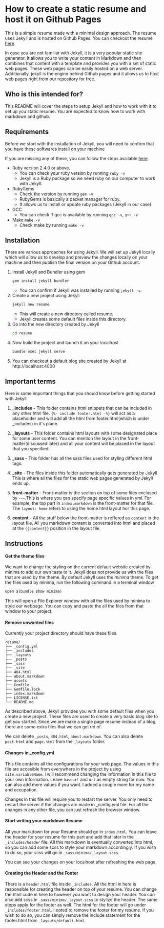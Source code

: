 # How to create a static resume and host it on Github Pages

This is a simple resume made with a minimal design approach. The resume uses Jekyll and is hosted on Github Pages. You can checkout the resume [here](https://wahegurupal1912.github.io/resume/).

In case you are not familiar with Jekyll, it is a very popular static site generator. It allows you to write your content in Markdown and then combines that content with a template and provides you with a set of static web pages. These web pages can be easily hosted on a web server. Additionally, jekyll is the engine behind Github pages and it allows us to host web pages right from our repository for free.

## Who is this intended for?

This README will cover the steps to setup Jekyll and how to work with it to set up you static resume. You are expected to know how to work with markdown and github.

## Requirements

Before we start with the installation of Jekyll, you will need to confirm that you have these softwares install on your machine

If you are missing any of these, you can follow the steps available [here](https://jekyllrb.com/docs/installation/).

- Ruby version 2.4.0 or above.
  - You can check your ruby version by running `ruby -v`
  - Jekyll is a Ruby package so we need ruby on our computer to work with Jekyll.
- RubyGems
  - Check the version by running `gem -v`
  - RubyGems is basically a packet manager for ruby.
  - It allows us to install or update ruby packages (Jekyll in our case).
- GCC
  - You can check if gcc is available by running `gcc -v`, `g++ -v`
- Make `make -v`
  - Check make by running `make -v`

## Installation

There are various approaches for using Jekyll. We will set up Jekyll locally which will allow us to develop and preview the changes locally on your machine and then publish the final version on your Github account.

1. Install Jekyll and Bundler using gem
   ```bash
   gem install jekyll bundler
   ```
   - You can confirm if Jekyll was installed by running `jekyll -v`.
2. Create a new project using Jekyll
   ```bash
   jekyll new resume
   ```
   - This will create a new directory called resume.
   - Jekyll creates some default files inside this directory.
3. Go into the new directory created by Jekyll
   ```bash
   cd resume
   ```
4. Now build the project and launch it on your localhost
   ```bash
   bundle exec jekyll serve
   ```
5. You can checkout a default blog site created by Jekyll at http://localhost:4000

## Important terms

Here is some important things that you should know before getting started with Jekyll

1. **\_includes** - This folder contains html snippets that can be included in any other html file. `{%- include footer.html -%}` will act as a placeholder and will add all the html from footer.html(which is under \_includes) in it's place.

2. **\_layouts** - This folder contains html layouts with some designated place for some user content. You can mention the layout in the front-matter(discussed later) and all your content will be placed in the layout that you specified.

3. **\_sass** - This folder has all the sass files used for styling different html tags.

4. **\_site** - The files inside this folder automatically gets generated by Jekyll. This is where all the files for the static web pages generated by Jekyll ends up.

5. **front-matter** - Front-matter is the section on top of some files enclosed by `---`.This is where you can specify page specific values in yml. For example, the top part in `index.markdown` is the front-matter for that file. The `layout: home` refers to using the home.html layout hor this page.

6. **content** - All the stuff below the front-matter is reffered as `content` in the layout file. All you markdown content is converted into html and placed at the `{{content}}` position in the layout file.

## Instructions

#### Get the theme files

We want to change the styling on the current default website created by minima to add our own taste to it. Jekyll does not provide us with the files that are used by the theme. By default Jekyll uses the _minima_ theme. To get the files used by minima, run the following command in a terminal window

```bash
open $(bundle show minima)
```

This will open a File Explorer window with all the files used by minima to style our webpage. You can copy and paste the all the files from that window to your project.

#### Remove unwanted files

Currently your project directory should have these files.

```
resume/
├── _config.yml
├── _includes
├── _layouts
├── _posts
├── _sass
├── _site
├── 404.html
├── about.markdown
├── assets
├── Gemfile
├── Gemfile.lock
├── index.markdown
├── LICENSE.txt
└── README.md
```

As described above, Jekyll provides you with some default files when you create a new project. These files are used to create a very basic blog site to get you started. Since we are make a single page resume instead of a blog, there are some extra files that we can get rid of.

We can delete `_posts`, `404.html`, `about.markdown`. You can also delete `post.html` and `page.html` from the `_layouts` folder.

#### Changes in \_config.yml

This file contains all the configurations for your web page. The values in this file are accesible from everywhere in the project by using `site.variableName`.
I will recommend changing the information in this file to your own information. Leave `baseurl` and `url` as empty string for now. You can also add more values if you want. I added a couple more for my name and occupation.

Changes in this file will require you to restart the server. You only need to restart the server if the changes are made in \_config.yml file. For all the changes in any other file, you can just refresh the browser window.

#### Start writing your markdown Resume

All your markdown for your Resume should go in `index.html`. You can leave the header for your resume for this part and add that later in the `_includes/header` file. All this markdown is eventually converted into html, so you can add some scss to style your markdown accordingly. If you wish to do so, your scss will go in `_sass/minima/_layout.scss`.

You can see your changes on your localhost after refreshing the web page.

#### Creating the Header and the Footer

There is a `header.html` file inside `_includes`. All the html in here is responsible for creating the header on top of your resume. You can change the html code in here to however you want to design your header. You can also add scss in `_sass/minima/_layout.scss` to stylize the header. The same steps apply for the footer as well. The html for the footer will go under `_includes/footer.html`. I opted to remove the footer for my resume. If you wish to do so, you can simply remove the include statement for the footer.html from `_layouts/default.html`.
